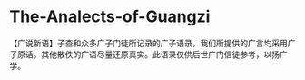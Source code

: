 # The-Analects-of-Guangzi
【广说新语】子查和众多广子门徒所记录的广子语录，我们所提供的广言均采用广子原话。其他散佚的广语尽量还原真实。此语录仅供后世广门信徒参考，以扬广学。
